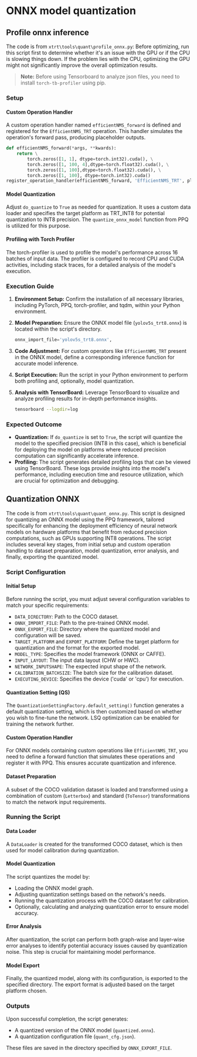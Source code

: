 # ONNX model quantization

## Profile onnx inference

The code is from `xtrt\tools\quant\profile_onnx.py`: Before optimizing, run this script first to determine whether it's an issue with the GPU or if the CPU is slowing things down. If the problem lies with the CPU, optimizing the GPU might not significantly improve the overall optimization results.

> **Note:** Before using Tensorboard to analyze json files, you need to install `torch-tb-profiler` using pip.

### Setup

#### Custom Operation Handler

A custom operation handler named `efficientNMS_forward` is defined and registered for the `EfficientNMS_TRT` operation. This handler simulates the operation's forward pass, producing placeholder outputs.

```py
def efficientNMS_forward(*args, **kwards):
    return \
        torch.zeros([1, 1], dtype=torch.int32).cuda(), \
        torch.zeros([1, 100, 4],dtype=torch.float32).cuda(), \
        torch.zeros([1, 100],dtype=torch.float32).cuda(), \
        torch.zeros([1, 100], dtype=torch.int32).cuda() 
register_operation_handler(efficientNMS_forward, 'EfficientNMS_TRT', platform=TargetPlatform.FP32)
```

#### Model Quantization

Adjust `do_quantize` to `True` as needed for quantization. It uses a custom data loader and specifies the target platform as TRT_INT8 for potential quantization to INT8 precision. The `quantize_onnx_model` function from PPQ is utilized for this purpose. 

#### Profiling with Torch Profiler

The torch-profiler is used to profile the model's performance across 16 batches of input data. The profiler is configured to record CPU and CUDA activities, including stack traces, for a detailed analysis of the model's execution.

### Execution Guide

1. **Environment Setup:** Confirm the installation of all necessary libraries, including PyTorch, PPQ, torch-profiler, and tqdm, within your Python environment.

2. **Model Preparation:** Ensure the ONNX model file (`yolov5s_trt8.onnx`) is located within the script's directory.

   ```py
   onnx_import_file='yolov5s_trt8.onnx',
   ```

3. **Code Adjustment:** For custom operators like `EfficientNMS_TRT` present in the ONNX model, define a corresponding inference function for accurate model inference.

4. **Script Execution:** Run the script in your Python environment to perform both profiling and, optionally, model quantization.

5. **Analysis with TensorBoard:** Leverage TensorBoard to visualize and analyze profiling results for in-depth performance insights.

   ```sh
   tensorboard --logdir=log
   ```

### Expected Outcome

- **Quantization:** If `do_quantize` is set to `True`, the script will quantize the model to the specified precision (INT8 in this case), which is beneficial for deploying the model on platforms where reduced precision computation can significantly accelerate inference.
- **Profiling:** The script generates detailed profiling logs that can be viewed using TensorBoard. These logs provide insights into the model's performance, including execution time and resource utilization, which are crucial for optimization and debugging.

## Quantization ONNX

The code is from `xtrt\tools\quant\quant_onnx.py`. This script is designed for quantizing an ONNX model using the PPQ framework, tailored specifically for enhancing the deployment efficiency of neural network models on hardware platforms that benefit from reduced precision computations, such as GPUs supporting INT8 operations. The script includes several key stages, from initial setup and custom operation handling to dataset preparation, model quantization, error analysis, and finally, exporting the quantized model. 

### Script Configuration

#### Initial Setup

Before running the script, you must adjust several configuration variables to match your specific requirements:

- `DATA_DIRECTORY`: Path to the COCO dataset.
- `ONNX_IMPORT_FILE`: Path to the pre-trained ONNX model.
- `ONNX_EXPORT_FILE`: Directory where the quantized model and configuration will be saved.
- `TARGET_PLATFORM` and `EXPORT_PLATFORM`: Define the target platform for quantization and the format for the exported model.
- `MODEL_TYPE`: Specifies the model framework (ONNX or CAFFE).
- `INPUT_LAYOUT`: The input data layout (CHW or HWC).
- `NETWORK_INPUTSHAPE`: The expected input shape of the network.
- `CALIBRATION_BATCHSIZE`: The batch size for the calibration dataset.
- `EXECUTING_DEVICE`: Specifies the device ('cuda' or 'cpu') for execution.

#### Quantization Setting (QS)

The `QuantizationSettingFactory.default_setting()` function generates a default quantization setting, which is then customized based on whether you wish to fine-tune the network. LSQ optimization can be enabled for training the network further.

#### Custom Operation Handler

For ONNX models containing custom operations like `EfficientNMS_TRT`, you need to define a forward function that simulates these operations and register it with PPQ. This ensures accurate quantization and inference.

#### Dataset Preparation

A subset of the COCO validation dataset is loaded and transformed using a combination of custom (`Letterbox`) and standard (`ToTensor`) transformations to match the network input requirements.

### Running the Script

#### Data Loader

A `DataLoader` is created for the transformed COCO dataset, which is then used for model calibration during quantization.

#### Model Quantization

The script quantizes the model by:

- Loading the ONNX model graph.
- Adjusting quantization settings based on the network's needs.
- Running the quantization process with the COCO dataset for calibration.
- Optionally, calculating and analyzing quantization error to ensure model accuracy.

#### Error Analysis

After quantization, the script can perform both graph-wise and layer-wise error analyses to identify potential accuracy issues caused by quantization noise. This step is crucial for maintaining model performance.

#### Model Export

Finally, the quantized model, along with its configuration, is exported to the specified directory. The export format is adjusted based on the target platform chosen.

### Outputs

Upon successful completion, the script generates:

- A quantized version of the ONNX model (`quantized.onnx`).
- A quantization configuration file (`quant_cfg.json`).

These files are saved in the directory specified by `ONNX_EXPORT_FILE`.